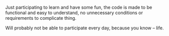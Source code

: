 Just participating to learn and have some fun, the code is made to be functional and easy to understand, no unnecessary conditions or requirements to complicate thing.

Will probably not be able to participate every day, because you know – life.

